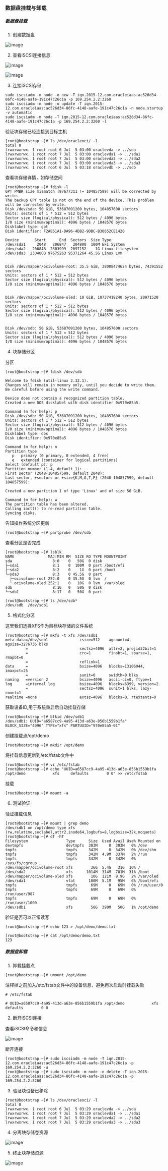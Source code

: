 ### 数据盘挂载与卸载

##### 数据盘挂载

1. 创建数据盘

![image](https://user-images.githubusercontent.com/4653664/177243490-705ce274-c853-456e-9f3c-93e963c7155f.png)


2. 查看iSCSI连接信息

![image](https://user-images.githubusercontent.com/4653664/177243664-e9917baa-bdf9-46ac-8092-c76745c1c23f.png)


![image](https://user-images.githubusercontent.com/4653664/177243360-16848c32-1d17-48f7-ada5-e5d61268d42a.png)


3. 连接iSCSI存储

```
sudo iscsiadm -m node -o new -T iqn.2015-12.com.oracleiaas:ac526d34-86fc-4148-aafe-191c47c26c1a -p 169.254.2.2:3260
sudo iscsiadm -m node -o update -T iqn.2015-12.com.oracleiaas:ac526d34-86fc-4148-aafe-191c47c26c1a -n node.startup -v automatic
sudo iscsiadm -m node -T iqn.2015-12.com.oracleiaas:ac526d34-86fc-4148-aafe-191c47c26c1a -p 169.254.2.2:3260 -l
```

验证块存储已经连接到目标主机
```
[root@bootstrap ~]# ls /dev/oracleoci/ -l
total 0
lrwxrwxrwx. 1 root root 6 Jul  5 03:00 oraclevda -> ../sda
lrwxrwxrwx. 1 root root 7 Jul  5 03:00 oraclevda1 -> ../sda1
lrwxrwxrwx. 1 root root 7 Jul  5 03:00 oraclevda2 -> ../sda2
lrwxrwxrwx. 1 root root 7 Jul  5 03:00 oraclevda3 -> ../sda3
lrwxrwxrwx. 1 root root 6 Jul  5 03:18 oraclevdb -> ../sdb
```

查看块存储详情，如存储空间

```
[root@bootstrap ~]# fdisk -l
GPT PMBR size mismatch (97677311 != 104857599) will be corrected by write.
The backup GPT table is not on the end of the device. This problem will be corrected by write.
Disk /dev/sda: 50 GiB, 53687091200 bytes, 104857600 sectors
Units: sectors of 1 * 512 = 512 bytes
Sector size (logical/physical): 512 bytes / 4096 bytes
I/O size (minimum/optimal): 4096 bytes / 1048576 bytes
Disklabel type: gpt
Disk identifier: F2AE61A1-DA96-4DB2-9DBC-B30652CE1420

Device       Start      End  Sectors  Size Type
/dev/sda1     2048   206847   204800  100M EFI System
/dev/sda2   206848  2303999  2097152    1G Linux filesystem
/dev/sda3  2304000 97675263 95371264 45.5G Linux LVM


Disk /dev/mapper/ocivolume-root: 35.5 GiB, 38088474624 bytes, 74391552 sectors
Units: sectors of 1 * 512 = 512 bytes
Sector size (logical/physical): 512 bytes / 4096 bytes
I/O size (minimum/optimal): 4096 bytes / 1048576 bytes


Disk /dev/mapper/ocivolume-oled: 10 GiB, 10737418240 bytes, 20971520 sectors
Units: sectors of 1 * 512 = 512 bytes
Sector size (logical/physical): 512 bytes / 4096 bytes
I/O size (minimum/optimal): 4096 bytes / 1048576 bytes


Disk /dev/sdb: 50 GiB, 53687091200 bytes, 104857600 sectors
Units: sectors of 1 * 512 = 512 bytes
Sector size (logical/physical): 512 bytes / 4096 bytes
I/O size (minimum/optimal): 4096 bytes / 1048576 bytes
```

4. 块存储分区

分区

```
[root@bootstrap ~]# fdisk /dev/sdb

Welcome to fdisk (util-linux 2.32.1).
Changes will remain in memory only, until you decide to write them.
Be careful before using the write command.

Device does not contain a recognized partition table.
Created a new DOS disklabel with disk identifier 0x970e85a5.

Command (m for help): p
Disk /dev/sdb: 50 GiB, 53687091200 bytes, 104857600 sectors
Units: sectors of 1 * 512 = 512 bytes
Sector size (logical/physical): 512 bytes / 4096 bytes
I/O size (minimum/optimal): 4096 bytes / 1048576 bytes
Disklabel type: dos
Disk identifier: 0x970e85a5

Command (m for help): n
Partition type
   p   primary (0 primary, 0 extended, 4 free)
   e   extended (container for logical partitions)
Select (default p): p
Partition number (1-4, default 1):
First sector (2048-104857599, default 2048):
Last sector, +sectors or +size{K,M,G,T,P} (2048-104857599, default 104857599):

Created a new partition 1 of type 'Linux' and of size 50 GiB.

Command (m for help): w
The partition table has been altered.
Calling ioctl() to re-read partition table.
Syncing disks.
```

告知操作系统分区更新

```
[root@bootstrap ~]# partprobe /dev/sdb
```

查看分区是否完成

```
[root@bootstrap ~]# lsblk
NAME               MAJ:MIN RM  SIZE RO TYPE MOUNTPOINT
sda                  8:0    0   50G  0 disk
├─sda1               8:1    0  100M  0 part /boot/efi
├─sda2               8:2    0    1G  0 part /boot
└─sda3               8:3    0 45.5G  0 part
  ├─ocivolume-root 252:0    0 35.5G  0 lvm  /
  └─ocivolume-oled 252:1    0   10G  0 lvm  /var/oled
sdb                  8:16   0   50G  0 disk
└─sdb1               8:17   0   50G  0 part

[root@bootstrap ~]# ls /dev/sdb*
/dev/sdb  /dev/sdb1

```

5. 格式化分区

这里我们选择XFS作为目标块存储的文件系统

```
[root@bootstrap ~]# mkfs -t xfs /dev/sdb1
meta-data=/dev/sdb1              isize=512    agcount=4, agsize=3276736 blks
         =                       sectsz=4096  attr=2, projid32bit=1
         =                       crc=1        finobt=1, sparse=1, rmapbt=0
         =                       reflink=1
data     =                       bsize=4096   blocks=13106944, imaxpct=25
         =                       sunit=0      swidth=0 blks
naming   =version 2              bsize=4096   ascii-ci=0, ftype=1
log      =internal log           bsize=4096   blocks=6399, version=2
         =                       sectsz=4096  sunit=1 blks, lazy-count=1
realtime =none                   extsz=4096   blocks=0, rtextents=0
```

获取设备ID,用于系统重启后自动挂载存储

```
[root@bootstrap ~]# blkid /dev/sdb1
/dev/sdb1: UUID="a6587cc9-4a95-413d-a63e-856b1559b1fa" BLOCK_SIZE="4096" TYPE="xfs" PARTUUID="970e85a5-01"
```

创建挂载点/opt/demo
```
[root@bootstrap ~]# mkdir /opt/demo
```

将挂载信息更新到/etc/fstab文件中

```
[root@bootstrap ~]# vi /etc/fstab
[root@bootstrap ~]# echo "UUID=a6587cc9-4a95-413d-a63e-856b1559b1fa /opt/demo            xfs     defaults        0 0" >> /etc/fstab
```

挂载
```
[root@bootstrap ~]# mount -a
```

6. 测试验证

验证挂载信息
```
[root@bootstrap ~]# mount | grep demo
/dev/sdb1 on /opt/demo type xfs (rw,relatime,seclabel,attr2,inode64,logbufs=8,logbsize=32k,noquota)
[root@bootstrap ~]# df -hT
Filesystem                 Type      Size  Used Avail Use% Mounted on
devtmpfs                   devtmpfs  303M     0  303M   0% /dev
tmpfs                      tmpfs     342M     0  342M   0% /dev/shm
tmpfs                      tmpfs     342M  4.9M  337M   2% /run
tmpfs                      tmpfs     342M     0  342M   0% /sys/fs/cgroup
/dev/mapper/ocivolume-root xfs        36G  5.4G   31G  16% /
/dev/sda2                  xfs      1014M  314M  701M  31% /boot
/dev/mapper/ocivolume-oled xfs        10G  121M  9.9G   2% /var/oled
/dev/sda1                  vfat      100M  5.1M   95M   6% /boot/efi
tmpfs                      tmpfs      69M     0   69M   0% /run/user/0
tmpfs                      tmpfs      69M     0   69M   0% /run/user/987
tmpfs                      tmpfs      69M     0   69M   0% /run/user/1000
/dev/sdb1                  xfs        50G  390M   50G   1% /opt/demo

```

验证是否可以正常读写
```
[root@bootstrap ~]# echo 123 > /opt/demo/demo.txt

[root@bootstrap ~]# cat /opt/demo/demo.txt
123
```

##### 数据盘卸载

1. 卸载挂载点

```
[root@bootstrap ~]# umount /opt/demo
```

注释掉之前加入/etc/fstab文件中的设备信息，避免再次启动时挂载失败

```
# /etc/fstab

# UUID=a6587cc9-4a95-413d-a63e-856b1559b1fa /opt/demo            xfs     defaults        0 0
```

2. 断开iSCSI连接

查看iSCSI命令和信息

![image](https://user-images.githubusercontent.com/4653664/177251735-5f9bc933-d5a9-4456-9f14-3faead250922.png)


断开连接
```
[root@bootstrap ~]# sudo iscsiadm -m node -T iqn.2015-12.com.oracleiaas:ac526d34-86fc-4148-aafe-191c47c26c1a -p 169.254.2.2:3260 -u
[root@bootstrap ~]# sudo iscsiadm -m node -o delete -T iqn.2015-12.com.oracleiaas:ac526d34-86fc-4148-aafe-191c47c26c1a -p 169.254.2.2:3260
```

3. 验证块设备已移除

```
[root@bootstrap ~]# ls /dev/oracleoci/ -l
total 0
lrwxrwxrwx. 1 root root 6 Jul  5 03:29 oraclevda -> ../sda
lrwxrwxrwx. 1 root root 7 Jul  5 03:29 oraclevda1 -> ../sda1
lrwxrwxrwx. 1 root root 7 Jul  5 03:29 oraclevda2 -> ../sda2
lrwxrwxrwx. 1 root root 7 Jul  5 03:29 oraclevda3 -> ../sda3
```

4. 分离块存储卷资源

![image](https://user-images.githubusercontent.com/4653664/177252403-3a9ced95-d3b5-4848-9a22-58e6b125231e.png)

5. 终止块存储资源

![image](https://user-images.githubusercontent.com/4653664/177252564-498d1d92-a481-4018-8505-4bb624b2dc61.png)

